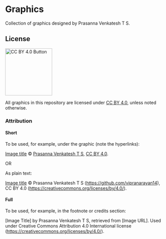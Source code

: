 # Graphics

Collection of graphics designed by Prasanna Venkatesh T S.

## License

<img src="https://mirrors.creativecommons.org/presskit/buttons/88x31/png/by.png" alt="CC BY 4.0 Button" width="150"/>

All graphics in this repository are licensed under [CC BY 4.0](https://creativecommons.org/licenses/by/4.0/), unless noted otherwise.

### Attribution

#### Short

To be used, for example, under the graphic (note the hyperlinks):

[Image title](optional) © [Prasanna Venkatesh T S](https://github.com/vipranarayan14), [CC BY 4.0](https://creativecommons.org/licenses/by/4.0/).

OR

As plain text:

[Image title](optional) © Prasanna Venkatesh T S (https://github.com/vipranarayan14), CC BY 4.0 (https://creativecommons.org/licenses/by/4.0/).

#### Full

To be used, for example, in the footnote or credits section:

[Image Title] by Prasanna Venkatesh T S, retrieved from [Image URL]. Used under Creative Commons Attribution 4.0 International license (https://creativecommons.org/licenses/by/4.0/).
